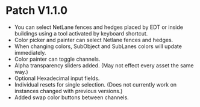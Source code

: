 ﻿# Patch V1.1.0
* You can select NetLane fences and hedges placed by EDT or inside buildings using a tool activated by keyboard shortcut.
* Color picker and painter can select Netlane fences and hedges.
* When changing colors, SubObject and SubLanes colors will update immediately.
* Color painter can toggle channels.
* Alpha transparency sliders added. (May not effect every asset the same way.)
* Optional Hexadecimal input fields.
* Individual resets for single selection. (Does not currently work on instances changed with previous versions.)
* Added swap color buttons between channels.